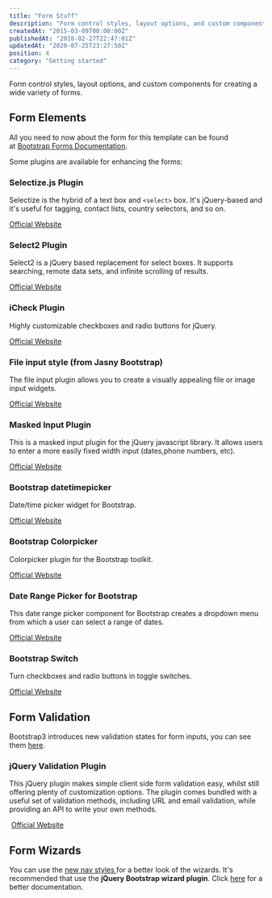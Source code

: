 ```yaml
---
title: "Form Stuff"
description: "Form control styles, layout options, and custom components for creating a wide variety of forms."
createdAt: "2015-03-09T00:00:00Z"
publishedAt: "2018-02-27T22:47:01Z"
updatedAt: "2020-07-25T23:27:50Z"
position: 4
category: "Getting started"
---
```


<docs-social-warning></docs-social-warning>

Form control styles, layout options, and custom components for creating a wide variety of forms.

## Form Elements

All you need to now about the form for this template can be found at [Bootstrap Forms Documentation](https://getbootstrap.com/docs/3.3/css/#forms).

Some plugins are available for enhancing the forms:

### Selectize.js Plugin

Selectize is the hybrid of a text box and `<select>` box. It's jQuery-based and it's useful for tagging, contact lists, country selectors, and so on.

[Official Website](https://github.com/selectize/selectize.js)

### Select2 Plugin

Select2 is a jQuery based replacement for select boxes. It supports searching, remote data sets, and infinite scrolling of results.

[Official Website](https://github.com/select2/select2)

### iCheck Plugin

Highly customizable checkboxes and radio buttons for jQuery.

[Official Website](https://github.com/fronteed/iCheck/)

### File input style (from Jasny Bootstrap)

The file input plugin allows you to create a visually appealing file or image input widgets.

[Official Website](https://github.com/jasny/bootstrap)

### Masked Input Plugin

This is a masked input plugin for the jQuery javascript library. It allows users to enter a more easily fixed width input  (dates,phone numbers, etc).

[Official Website](https://github.com/digitalBush/jquery.maskedinput)


### Bootstrap datetimepicker

Date/time picker widget for Bootstrap.

[Official Website](https://github.com/Eonasdan/bootstrap-datetimepicker)


### Bootstrap Colorpicker

Colorpicker plugin for the Bootstrap toolkit.

[Official Website](https://github.com/farbelous/bootstrap-colorpicker/)


### Date Range Picker for Bootstrap

This date range picker component for Bootstrap creates a dropdown menu from which a user can select a range of dates.

[Official Website](https://github.com/dangrossman/bootstrap-daterangepicker)


### Bootstrap Switch

Turn checkboxes and radio buttons in toggle switches.

[Official Website](https://github.com/Bttstrp/bootstrap-switch)


## Form Validation

Bootstrap3 introduces new validation states for form inputs, you can see them [here](https://getbootstrap.com/docs/3.3/css/#forms-control-validation).


### jQuery Validation Plugin

This jQuery plugin makes simple client side form validation easy, whilst still offering plenty of customization options. The plugin comes bundled with a useful set of validation methods, including URL and email validation, while providing an API to write your own methods.

 [Official Website](https://github.com/jquery-validation/jquery-validation)


## Form Wizards

You can use the [new nav styles ](/docs/social/ui-elements#tabs--accordions) for a better look of the wizards. It's recommended that use the **jQuery Bootstrap wizard plugin**. Click [here](https://github.com/VinceG/twitter-bootstrap-wizard) for a better documentation.
